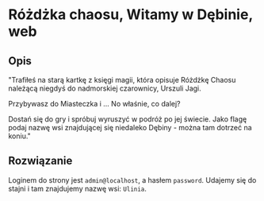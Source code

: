 # Różdżka chaosu, Witamy w Dębinie, web

## Opis
"Trafiłeś na starą kartkę z księgi magii, która opisuje Różdżkę Chaosu należącą niegdyś do nadmorskiej czarownicy, Urszuli Jagi.

Przybywasz do Miasteczka i ... No właśnie, co dalej?

Dostań się do gry i spróbuj wyruszyć w podróż po jej świecie. Jako flagę podaj nazwę wsi znajdującej się niedaleko Dębiny - można tam dotrzeć na koniu."

## Rozwiązanie

Loginem do strony jest `admin@localhost`, a hasłem `password`. Udajemy się do stajni i tam znajdujemy nazwę wsi: `Ulinia`.
